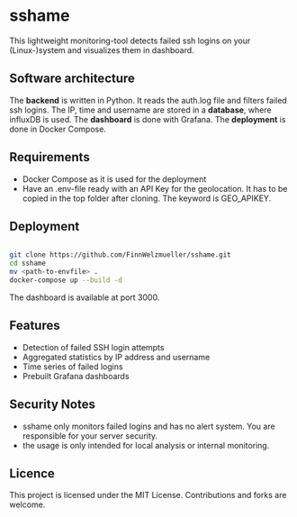 # sshame

This lightweight monitoring-tool detects failed ssh logins on your (Linux-)system and visualizes them in dashboard.

## Software architecture

The **backend** is written in Python. It reads the auth.log file and filters failed ssh logins. The IP, time and username are stored in a **database**, where influxDB is used.
The **dashboard** is done with Grafana. The **deployment** is done in Docker Compose.

## Requirements

- Docker Compose as it is used for the deployment
- Have an .env-file ready with an API Key for the geolocation. It has to be copied in the top folder after cloning. The keyword is GEO_APIKEY.

## Deployment

```bash

git clone https://github.com/FinnWelzmueller/sshame.git
cd sshame
mv <path-to-envfile> .
docker-compose up --build -d
```

The dashboard is available at port 3000.

## Features

- Detection of failed SSH login attempts
- Aggregated statistics by IP address and username
- Time series of failed logins
- Prebuilt Grafana dashboards

## Security Notes

- sshame only monitors failed logins and has no alert system. You are responsible for your server security.
- the usage is only intended for local analysis or internal monitoring.

## Licence

This project is licensed under the MIT License. Contributions and forks are welcome.
